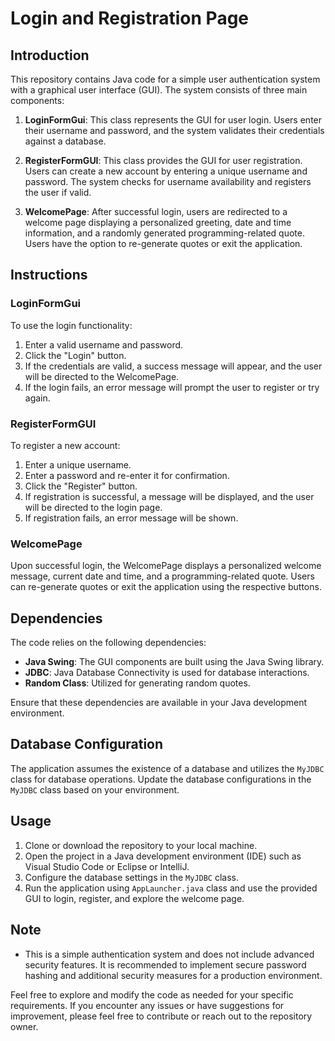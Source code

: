 # Login and Registration Page

## Introduction

This repository contains Java code for a simple user authentication system with a graphical user interface (GUI). The system consists of three main components: 

1. **LoginFormGui**: This class represents the GUI for user login. Users enter their username and password, and the system validates their credentials against a database.

2. **RegisterFormGUI**: This class provides the GUI for user registration. Users can create a new account by entering a unique username and password. The system checks for username availability and registers the user if valid.

3. **WelcomePage**: After successful login, users are redirected to a welcome page displaying a personalized greeting, date and time information, and a randomly generated programming-related quote. Users have the option to re-generate quotes or exit the application.

## Instructions

### LoginFormGui

To use the login functionality:

1. Enter a valid username and password.
2. Click the "Login" button.
3. If the credentials are valid, a success message will appear, and the user will be directed to the WelcomePage.
4. If the login fails, an error message will prompt the user to register or try again.

### RegisterFormGUI

To register a new account:

1. Enter a unique username.
2. Enter a password and re-enter it for confirmation.
3. Click the "Register" button.
4. If registration is successful, a message will be displayed, and the user will be directed to the login page.
5. If registration fails, an error message will be shown.

### WelcomePage

Upon successful login, the WelcomePage displays a personalized welcome message, current date and time, and a programming-related quote. Users can re-generate quotes or exit the application using the respective buttons.

## Dependencies

The code relies on the following dependencies:

- **Java Swing**: The GUI components are built using the Java Swing library.
- **JDBC**: Java Database Connectivity is used for database interactions.
- **Random Class**: Utilized for generating random quotes.

Ensure that these dependencies are available in your Java development environment.

## Database Configuration

The application assumes the existence of a database and utilizes the `MyJDBC` class for database operations. Update the database configurations in the `MyJDBC` class based on your environment.

## Usage

1. Clone or download the repository to your local machine.
2. Open the project in a Java development environment (IDE) such as Visual Studio Code or Eclipse or IntelliJ.
3. Configure the database settings in the `MyJDBC` class.
4. Run the application using `AppLauncher.java` class and use the provided GUI to login, register, and explore the welcome page.

## Note

- This is a simple authentication system and does not include advanced security features. It is recommended to implement secure password hashing and additional security measures for a production environment.

Feel free to explore and modify the code as needed for your specific requirements. If you encounter any issues or have suggestions for improvement, please feel free to contribute or reach out to the repository owner.